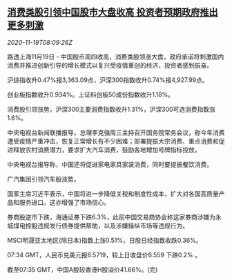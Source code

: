 <!--1605774196000-->
[消费类股引领中国股市大盘收高 投资者预期政府推出更多刺激](https://cn.reuters.com/article/china-stock-market-consumer-1119-idCNKBS27Z0UX)
------

<div><i>2020-11-19T08:09:26Z</i></div><p>路透上海11月19日 - 中国股市周四收高，消费类股领涨大盘，政府承诺将刺激国内消费并推进创新引导的增长模式以复兴受疫情重创的经济，投资者感到振奋。</p><p>沪综指收升0.47%报3,363.09点，沪深300指数收升0.74%报4,927.99点。</p><p>创业板指数收升0.934%。上证科创板50成份指数收升1.18%。</p><p>消费股引领涨势，沪深300主要消费指数收升1.31%，沪深300可选消费指数涨1.6%。</p><p>中央电视台新闻联播报导，总理李克强周三主持召开国务院常务会议，称今年消费遭受疫情严重冲击，恢复正常增长有不少困难；部署提振大宗消费、重点消费和促进释放农村消费潜力，要求扩大汽车消费，鼓励各地增加号牌指标投放。</p><p>中央电视台报导称，中国还将促进家电家具家装消费，同时要提振餐饮消费。</p><p>广汽集团引领汽车股涨势。</p><p>国家主席习近平表示，中国将进一步降低关税和制度性成本，扩大对各国高质量产品和服务进口。这亦增强了市场信心。</p><p>券商股逆市下跌，海通证券下跌6.3%，此前中国交易商协会称这家券商涉嫌为永城煤电控股违规发行债券提供帮助，以及涉嫌操纵市场等违规行为。</p><p>MSCI明晟亚太地区(除日本)指数上涨0.51%，日股日经指数收跌0.36%。</p><p>07:34 GMT，人民币兑美元报6.5719，较上日收盘价6.559 下跌0.2% 。</p><p>截至07:35 GMT，中国A股较香港H股溢价41.66%。(完)</p>
